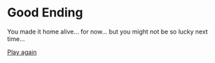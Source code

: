 # Good Ending

You made it home alive... for now... but you might not be so lucky next time...

[Play again](../README.md)
